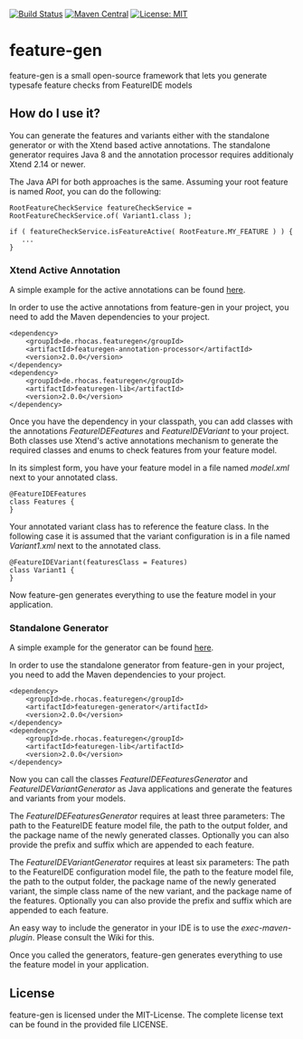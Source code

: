 [![Build Status](https://travis-ci.org/nils-christian/feature-gen.svg?branch=master)](https://travis-ci.org/nils-christian/feature-gen)
[![Maven Central](https://maven-badges.herokuapp.com/maven-central/de.rhocas.featuregen/featuregen/badge.svg)](https://maven-badges.herokuapp.com/maven-central/de.rhocas.featuregen/featuregen)
[![License: MIT](https://img.shields.io/badge/License-MIT-yellow.svg)](https://opensource.org/licenses/MIT)

# feature-gen
feature-gen is a small open-source framework that lets you generate typesafe feature checks from FeatureIDE models

## How do I use it?
You can generate the features and variants either with the standalone generator or with the Xtend based active annotations. The standalone generator requires Java 8 and the annotation processor requires additionaly Xtend 2.14 or newer. 

The Java API for both approaches is the same. Assuming your root feature is named *Root*, you can do the following:

	RootFeatureCheckService featureCheckService = RootFeatureCheckService.of( Variant1.class );

	if ( featureCheckService.isFeatureActive( RootFeature.MY_FEATURE ) ) {
	   ...
	}
	
### Xtend Active Annotation

A simple example for the active annotations can be found [here](https://github.com/nils-christian/feature-gen-examples/tree/master/featuregen-examples-annotation-processor).

In order to use the active annotations from feature-gen in your project, you need to add the Maven dependencies to your project.

	<dependency>
		<groupId>de.rhocas.featuregen</groupId>
		<artifactId>featuregen-annotation-processor</artifactId>
		<version>2.0.0</version>
	</dependency>
	<dependency>
		<groupId>de.rhocas.featuregen</groupId>
		<artifactId>featuregen-lib</artifactId>
		<version>2.0.0</version>
	</dependency>
  
Once you have the dependency in your classpath, you can add classes with the annotations *FeatureIDEFeatures* and *FeatureIDEVariant* to your project. Both classes use Xtend's active annotations mechanism to generate the required classes and enums to check features from your feature model.

In its simplest form, you have your feature model in a file named *model.xml* next to your annotated class.

	@FeatureIDEFeatures
	class Features {   
	}
	
Your annotated variant class has to reference the feature class. In the following case it is assumed that the variant configuration is in a file named *Variant1.xml* next to the annotated class.

	@FeatureIDEVariant(featuresClass = Features)
	class Variant1 { 
	}
	
Now feature-gen generates everything to use the feature model in your application.

### Standalone Generator

A simple example for the generator can be found [here](https://github.com/nils-christian/feature-gen-examples/tree/master/featuregen-examples-generator).

In order to use the standalone generator from feature-gen in your project, you need to add the Maven dependencies to your project.

	<dependency>
		<groupId>de.rhocas.featuregen</groupId>
		<artifactId>featuregen-generator</artifactId>
		<version>2.0.0</version>
	</dependency>
	<dependency>
		<groupId>de.rhocas.featuregen</groupId>
		<artifactId>featuregen-lib</artifactId>
		<version>2.0.0</version>
	</dependency>
	
Now you can call the classes *FeatureIDEFeaturesGenerator* and *FeatureIDEVariantGenerator* as Java applications and generate the features and variants from your models. 

The *FeatureIDEFeaturesGenerator* requires at least three parameters: The path to the FeatureIDE feature model file, the path to the output folder, and the package name of the newly generated classes. Optionally you can also provide the prefix and suffix which are appended to each feature.

The *FeatureIDEVariantGenerator* requires at least six parameters: The path to the FeatureIDE configuration model file, the path to the feature model file, the path to the output folder, the package name of the newly generated variant, the simple class name of the new variant, and the package name of the features. Optionally you can also provide the prefix and suffix which are appended to each feature.

An easy way to include the generator in your IDE is to use the *exec-maven-plugin*. Please consult the Wiki for this.

Once you called the generators, feature-gen generates everything to use the feature model in your application. 
	
## License

feature-gen is licensed under the MIT-License. The complete license text can be found in the provided file LICENSE.
